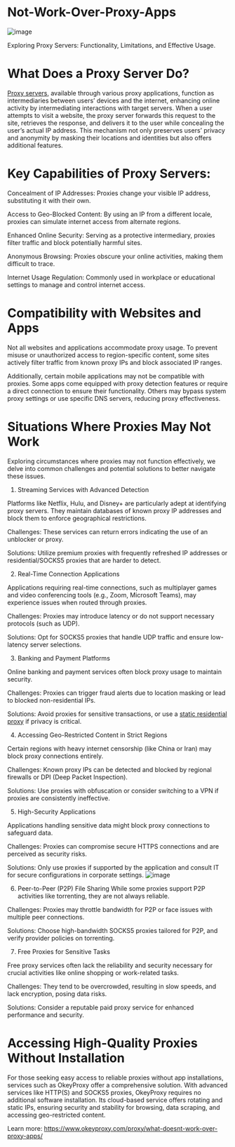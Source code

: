# Not-Work-Over-Proxy-Apps
![image](https://github.com/user-attachments/assets/ec36e091-70aa-4eaf-8c48-4fceaca4b4ec)

Exploring Proxy Servers: Functionality, Limitations, and Effective Usage.

# What Does a Proxy Server Do?
[Proxy servers](https://www.okeyproxy.com/), available through various proxy applications, function as intermediaries between users’ devices and the internet, enhancing online activity by intermediating interactions with target servers. When a user attempts to visit a website, the proxy server forwards this request to the site, retrieves the response, and delivers it to the user while concealing the user’s actual IP address. This mechanism not only preserves users’ privacy and anonymity by masking their locations and identities but also offers additional features.

# Key Capabilities of Proxy Servers:
Concealment of IP Addresses: Proxies change your visible IP address, substituting it with their own.

Access to Geo-Blocked Content: By using an IP from a different locale, proxies can simulate internet access from alternate regions.

Enhanced Online Security: Serving as a protective intermediary, proxies filter traffic and block potentially harmful sites.

Anonymous Browsing: Proxies obscure your online activities, making them difficult to trace.

Internet Usage Regulation: Commonly used in workplace or educational settings to manage and control internet access.

# Compatibility with Websites and Apps
Not all websites and applications accommodate proxy usage. To prevent misuse or unauthorized access to region-specific content, some sites actively filter traffic from known proxy IPs and block associated IP ranges.

Additionally, certain mobile applications may not be compatible with proxies. Some apps come equipped with proxy detection features or require a direct connection to ensure their functionality. Others may bypass system proxy settings or use specific DNS servers, reducing proxy effectiveness.

# Situations Where Proxies May Not Work
Exploring circumstances where proxies may not function effectively, we delve into common challenges and potential solutions to better navigate these issues.

1. Streaming Services with Advanced Detection

Platforms like Netflix, Hulu, and Disney+ are particularly adept at identifying proxy servers. They maintain databases of known proxy IP addresses and block them to enforce geographical restrictions.

Challenges: These services can return errors indicating the use of an unblocker or proxy.

Solutions: Utilize premium proxies with frequently refreshed IP addresses or residential/SOCKS5 proxies that are harder to detect.

2. Real-Time Connection Applications

Applications requiring real-time connections, such as multiplayer games and video conferencing tools (e.g., Zoom, Microsoft Teams), may experience issues when routed through proxies.

Challenges: Proxies may introduce latency or do not support necessary protocols (such as UDP).

Solutions: Opt for SOCKS5 proxies that handle UDP traffic and ensure low-latency server selections.

3. Banking and Payment Platforms

Online banking and payment services often block proxy usage to maintain security.

Challenges: Proxies can trigger fraud alerts due to location masking or lead to blocked non-residential IPs.

Solutions: Avoid proxies for sensitive transactions, or use a [static residential proxy](https://www.okeyproxy.com/en/static-residential-proxies) if privacy is critical.

4. Accessing Geo-Restricted Content in Strict Regions

Certain regions with heavy internet censorship (like China or Iran) may block proxy connections entirely.

Challenges: Known proxy IPs can be detected and blocked by regional firewalls or DPI (Deep Packet Inspection).

Solutions: Use proxies with obfuscation or consider switching to a VPN if proxies are consistently ineffective.

5. High-Security Applications

Applications handling sensitive data might block proxy connections to safeguard data.

Challenges: Proxies can compromise secure HTTPS connections and are perceived as security risks.

Solutions: Only use proxies if supported by the application and consult IT for secure configurations in corporate settings.
![image](https://github.com/user-attachments/assets/6ebeafb9-7df5-4bcb-a3bc-f78eaf5f6f44)

6. Peer-to-Peer (P2P) File Sharing
While some proxies support P2P activities like torrenting, they are not always reliable.

Challenges: Proxies may throttle bandwidth for P2P or face issues with multiple peer connections.

Solutions: Choose high-bandwidth SOCKS5 proxies tailored for P2P, and verify provider policies on torrenting.

7. Free Proxies for Sensitive Tasks

Free proxy services often lack the reliability and security necessary for crucial activities like online shopping or work-related tasks.

Challenges: They tend to be overcrowded, resulting in slow speeds, and lack encryption, posing data risks.

Solutions: Consider a reputable paid proxy service for enhanced performance and security.

# Accessing High-Quality Proxies Without Installation

For those seeking easy access to reliable proxies without app installations, services such as OkeyProxy offer a comprehensive solution. With advanced services like HTTP(S) and SOCKS5 proxies, OkeyProxy requires no additional software installation. Its cloud-based service offers rotating and static IPs, ensuring security and stability for browsing, data scraping, and accessing geo-restricted content.

Learn more: https://www.okeyproxy.com/proxy/what-doesnt-work-over-proxy-apps/
